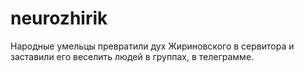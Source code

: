 # neurozhirik
Народные умельцы превратили дух Жириновского в сервитора и заставили его веселить людей в группах, в телеграмме. 
